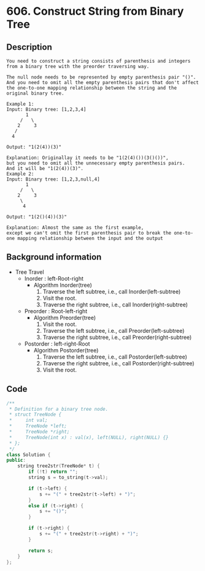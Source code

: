# 606. Construct String from Binary Tree
## Description
```
You need to construct a string consists of parenthesis and integers from a binary tree with the preorder traversing way.

The null node needs to be represented by empty parenthesis pair "()". And you need to omit all the empty parenthesis pairs that don't affect the one-to-one mapping relationship between the string and the original binary tree.

Example 1:
Input: Binary tree: [1,2,3,4]
       1
     /   \
    2     3
   /    
  4     

Output: "1(2(4))(3)"

Explanation: Originallay it needs to be "1(2(4)())(3()())",
but you need to omit all the unnecessary empty parenthesis pairs.
And it will be "1(2(4))(3)".
Example 2:
Input: Binary tree: [1,2,3,null,4]
       1
     /   \
    2     3
     \  
      4

Output: "1(2()(4))(3)"

Explanation: Almost the same as the first example,
except we can't omit the first parenthesis pair to break the one-to-one mapping relationship between the input and the output
```
## Background information
* Tree Travel
  * Inorder : left-Root-right
    * Algorithm Inorder(tree)
      1. Traverse the left subtree, i.e., call Inorder(left-subtree)
      2. Visit the root.
      3. Traverse the right subtree, i.e., call Inorder(right-subtree)
  * Preorder : Root-left-right
    * Algorithm Preorder(tree)
      1. Visit the root.
      2. Traverse the left subtree, i.e., call Preorder(left-subtree)
      3. Traverse the right subtree, i.e., call Preorder(right-subtree)
  * Postorder : left-right-Root
    * Algorithm Postorder(tree)
      1. Traverse the left subtree, i.e., call Postorder(left-subtree)
      2. Traverse the right subtree, i.e., call Postorder(right-subtree)
      3. Visit the root.

## Code
```C++
/**
 * Definition for a binary tree node.
 * struct TreeNode {
 *     int val;
 *     TreeNode *left;
 *     TreeNode *right;
 *     TreeNode(int x) : val(x), left(NULL), right(NULL) {}
 * };
 */
class Solution {
public:
    string tree2str(TreeNode* t) {
        if (!t) return "";
        string s = to_string(t->val);

        if (t->left) {
            s += "(" + tree2str(t->left) + ")";
        }
        else if (t->right) {
            s += "()";
        }

        if (t->right) {
            s += "(" + tree2str(t->right) + ")";
        }

        return s;
    }
};
```
